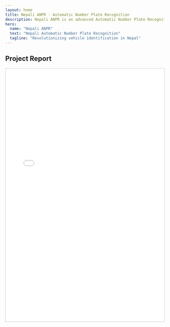 ```yaml
---
layout: home
title: Nepali ANPR - Automatic Number Plate Recognition
description: Nepali ANPR is an advanced Automatic Number Plate Recognition system designed for Nepali vehicles.
hero:
  name: "Nepali ANPR"
  text: "Nepali Automatic Number Plate Recognition"
  tagline: "Revolutionizing vehicle identification in Nepal"
---
```


## Project Report

<iframe 
  src="/files/ANPR_Report.pdf" 
  width="100%" 
  height="800px" 
  style="border:1px solid #ccc;"
  title="Nepali ANPR Project Report PDF"
></iframe>
